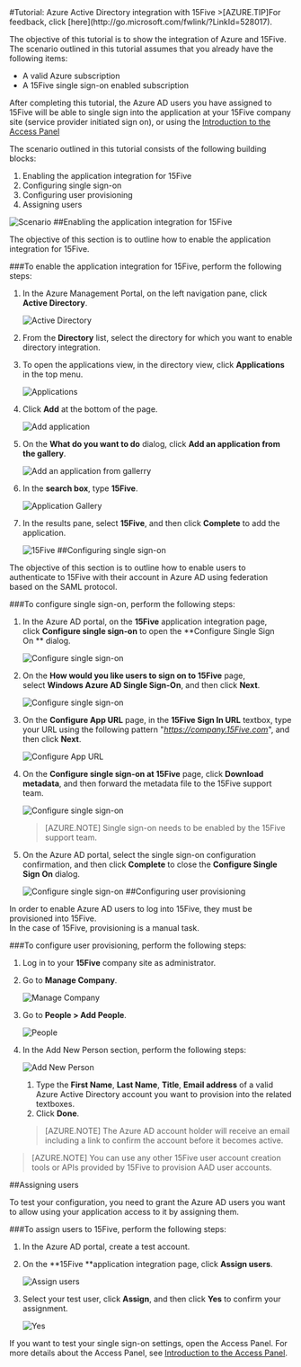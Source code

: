 <properties pageTitle="Tutorial: Azure Active Directory integration with 15Five | Windows Azure" description="Learn how to use 15Five with Azure Active Directory to enable single sign-on, automated provisioning, and more!." services="active-directory" authors="MarkusVi"  documentationCenter="na" manager="stevenpo"/>
<tags ms.service="active-directory" ms.devlang="na" ms.topic="article" ms.tgt_pltfrm="na" ms.workload="identity" ms.date="08/01/2015" ms.author="markvi" />
#Tutorial: Azure Active Directory integration with 15Five
<!-- deleted by customization
>[AZURE.TIP]For feedback, click [here](https://social.msdn.microsoft.com/Forums/azure/zh-cn/afa1730e-60a7-45ff-a064-32f8060b01ec/tutorial-azure-active-directory-integration-with-15five?forum=WindowsAzureAD).
-->
<!-- keep by customization: begin -->
>[AZURE.TIP]For feedback, click [here](http://go.microsoft.com/fwlink/?LinkId=528017).
<!-- keep by customization: end -->

The objective of this tutorial is to show the integration of Azure and 15Five. The scenario outlined in this tutorial assumes that you already have the following items:

-   A valid Azure subscription
-   A 15Five single sign-on enabled subscription

After completing this tutorial, the Azure AD users you have assigned to 15Five will be able to single sign into the application at your 15Five company site (service provider initiated sign on), or using the [Introduction to the Access Panel](https://msdn.microsoft.com/zh-cn/library/dn308586)

The scenario outlined in this tutorial consists of the following building blocks:

1.  Enabling the application integration for 15Five
2.  Configuring single sign-on
3.  Configuring user provisioning
4.  Assigning users

![Scenario](./media/active-directory-saas-15five-tutorial/IC784667.png "Scenario")
##Enabling the application integration for 15Five

The objective of this section is to outline how to enable the application integration for 15Five.

###To enable the application integration for 15Five, perform the following steps:

1.  In the Azure Management Portal, on the left navigation pane, click **Active Directory**.

    ![Active Directory](./media/active-directory-saas-15five-tutorial/IC700993.png "Active Directory")

2.  From the **Directory** list, select the directory for which you want to enable directory integration.

3.  To open the applications view, in the directory view, click **Applications** in the top menu.

    ![Applications](./media/active-directory-saas-15five-tutorial/IC700994.png "Applications")

4.  Click **Add** at the bottom of the page.

    ![Add application](./media/active-directory-saas-15five-tutorial/IC749321.png "Add application")

5.  On the **What do you want to do** dialog, click **Add an application from the gallery**.

    ![Add an application from gallerry](./media/active-directory-saas-15five-tutorial/IC749322.png "Add an application from gallerry")

6.  In the **search box**, type **15Five**.

    ![Application Gallery](./media/active-directory-saas-15five-tutorial/IC784668.png "Application Gallery")

7.  In the results pane, select **15Five**, and then click **Complete** to add the application.

    ![15Five](./media/active-directory-saas-15five-tutorial/IC784669.png "15Five")
##Configuring single sign-on

The objective of this section is to outline how to enable users to authenticate to 15Five with their account in Azure AD using federation based on the SAML protocol.

###To configure single sign-on, perform the following steps:

1.  In the Azure AD portal, on the **15Five** application integration page, click **Configure single sign-on** to open the **Configure Single Sign On ** dialog.

    ![Configure single sign-on](./media/active-directory-saas-15five-tutorial/IC784670.png "Configure single sign-on")

2.  On the **How would you like users to sign on to 15Five** page, select **Windows Azure AD Single Sign-On**, and then click **Next**.

    ![Configure single sign-on](./media/active-directory-saas-15five-tutorial/IC784671.png "Configure single sign-on")

3.  On the **Configure App URL** page, in the **15Five Sign In URL** textbox, type your URL using the following pattern "*https://company.15Five.com*", and then click **Next**.

    ![Configure App URL](./media/active-directory-saas-15five-tutorial/IC784672.png "Configure App URL")

4.  On the **Configure single sign-on at 15Five** page, click **Download metadata**, and then forward the metadata file to the 15Five support team.

    ![Configure single sign-on](./media/active-directory-saas-15five-tutorial/IC784673.png "Configure single sign-on")

    >[AZURE.NOTE] Single sign-on needs to be enabled by the 15Five support team.

5.  On the Azure AD portal, select the single sign-on configuration confirmation, and then click **Complete** to close the **Configure Single Sign On** dialog.

    ![Configure single sign-on](./media/active-directory-saas-15five-tutorial/IC784674.png "Configure single sign-on")
##Configuring user provisioning

In order to enable Azure AD users to log into 15Five, they must be provisioned into 15Five.  
In the case of 15Five, provisioning is a manual task.

###To configure user provisioning, perform the following steps:

1.  Log in to your **15Five** company site as administrator.

2.  Go to **Manage Company**.

    ![Manage Company](./media/active-directory-saas-15five-tutorial/IC784675.png "Manage Company")

3.  Go to **People \> Add People**.

    ![People](./media/active-directory-saas-15five-tutorial/IC784676.png "People")

4.  In the Add New Person section, perform the following steps:

    ![Add New Person](./media/active-directory-saas-15five-tutorial/IC784677.png "Add New Person")

    1.  Type the **First Name**, **Last Name**, **Title**, **Email address** of a valid Azure Active Directory account you want to provision into the related textboxes.
    2.  Click **Done**.

    >[AZURE.NOTE] The Azure AD account holder will receive an email including a link to confirm the account before it becomes active.

>[AZURE.NOTE] You can use any other 15Five user account creation tools or APIs provided by 15Five to provision AAD user accounts.

##Assigning users

To test your configuration, you need to grant the Azure AD users you want to allow using your application access to it by assigning them.

###To assign users to 15Five, perform the following steps:

1.  In the Azure AD portal, create a test account.

2.  On the **15Five **application integration page, click **Assign users**.

    ![Assign users](./media/active-directory-saas-15five-tutorial/IC784678.png "Assign users")

3.  Select your test user, click **Assign**, and then click **Yes** to confirm your assignment.

    ![Yes](./media/active-directory-saas-15five-tutorial/IC767830.png "Yes")

If you want to test your single sign-on settings, open the Access Panel. For more details about the Access Panel, see [Introduction to the Access Panel](https://msdn.microsoft.com/zh-cn/library/dn308586).
